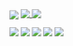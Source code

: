 <img align="center" src="https://komarev.com/ghpvc/?username=KTN44295080"/>
<a href="https://github.com/anuraghazra/github-readme-stats"> <img align="top" src="https://github-readme-stats.vercel.app/api?username=KTN44295080&count_private=true&theme=nightowl&show_icons=true&cache_seconds=10000&include_all_commits=true"/> </a>
<a href="https://github.com/anuraghazra/github-readme-stats"> <img align="top" src="https'//github-readme-stats.vercel.app/api/top-langs/?username=KTN44295080&theme=nightowl&count_private=true&layout=compact"/> </a>


![](http://github-profile-summary-cards.vercel.app/api/cards/profile-details?username=KTN44295080&theme=nightowl)
![](http://github-profile-summary-cards.vercel.app/api/cards/most-commit-language?username=KTN44295080&theme=nightowl)
![](http://github-profile-summary-cards.vercel.app/api/cards/repos-per-language?username=KTN44295080&theme=nightowl)
![](http://github-profile-summary-cards.vercel.app/api/cards/productive-time?username=KTN44295080&theme=nightowl&utcOffset=8)
![](http://github-profile-summary-cards.vercel.app/api/cards/stats?username=KTN44295080&theme=nightowl)
